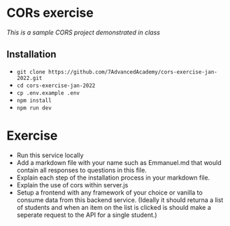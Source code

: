 # CORs exercise

_This is a sample CORS project demonstrated in class_

## Installation

- `git clone https://github.com/7AdvancedAcademy/cors-exercise-jan-2022.git`
- `cd cors-exercise-jan-2022`
- `cp .env.example .env`
- `npm install`
- `npm run dev`


# Exercise

- Run this service locally
- Add a markdown file with your name such as Emmanuel.md that would contain all responses to questions in this file.
- Explain each step of the installation process in your markdown file.
- Explain the use of cors within server.js
- Setup a frontend with any framework of your choice or vanilla to consume data from this backend service. (Ideally it should returna a list of students and when an item on the list is clicked is should make a seperate request to the API for a single student.)
